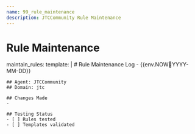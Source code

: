```yaml
---
name: 99_rule_maintenance
description: JTCCommunity Rule Maintenance
---
```


# Rule Maintenance

maintain_rules:
  template: |
    # Rule Maintenance Log - {{env.NOW:date:YYYY-MM-DD}}
    
    ## Agent: JTCCommunity
    ## Domain: jtc
    
    ## Changes Made
    - 
    
    ## Testing Status
    - [ ] Rules tested
    - [ ] Templates validated
